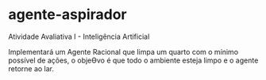 # agente-aspirador
Atividade Avaliativa I - Inteligência Artificial 

Implementará um Agente Racional que limpa um quarto com o mínimo possível de ações, o objeƟvo é que todo o ambiente esteja limpo e o agente retorne ao lar.
